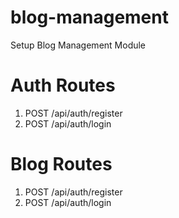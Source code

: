 # blog-management
Setup Blog Management Module

# Auth Routes
1. POST /api/auth/register
2. POST /api/auth/login

# Blog Routes
1. POST /api/auth/register
2. POST /api/auth/login